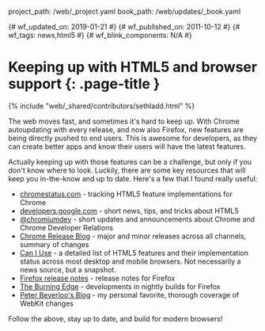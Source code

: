 project_path: /web/_project.yaml book_path: /web/updates/_book.yaml

{# wf_updated_on: 2019-01-21 #} {# wf_published_on: 2011-10-12 #} {# wf_tags: news,html5 #} {# wf_blink_components: N/A #}

# Keeping up with HTML5 and browser support {: .page-title }

{% include "web/_shared/contributors/sethladd.html" %}

The web moves fast, and sometimes it's hard to keep up. With Chrome autoupdating with every release, and now also Firefox, new features are being directly pushed to end users. This is awesome for developers, as they can create better apps and know their users will have the latest features.

Actually keeping up with those features can be a challenge, but only if you don't know where to look. Luckily, there are some key resources that will keep you in-the-know and up to date. Here's a few that I found really useful:

<ul>
  
<li><a href="https://www.chromestatus.com/features">chromestatus.com</a> - tracking HTML5 feature implementations for Chrome</li>
<li><a href="https://developers.google.com/web/updates/">developers.google.com</a> - short news, tips, and tricks about HTML5</li>
<li><a href="https://twitter.com/chromiumdev">@chromiumdev</a> - short updates and announcements about Chrome and Chrome Developer Relations</li>
<li><a href="https://chromereleases.googleblog.com/">Chrome Release Blog</a> - major and minor releases across all channels, summary of changes</li>
<li><a href="https://caniuse.com/">Can I Use</a> - a detailed list of HTML5 features and their implementation status across most desktop and mobile browsers. Not necessarily a news source, but a snapshot.</li>
<li><a href="http://www.mozilla.org/en-US/firefox/releases/">Firefox release notes</a> - release notes for Firefox</li>
<li><a href="http://www.squarefree.com/burningedge/">The Burning Edge</a> - developments in nightly builds for Firefox</li>
<li><a href="https://peter.sh/">Peter Beverloo's Blog</a> - my personal favorite, thorough coverage of WebKit changes</li>
</ul>

Follow the above, stay up to date, and build for modern browsers!